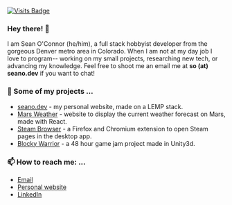 [![Visits Badge](https://badges.pufler.dev/visits/seaneoo/seaneoo)](https://badges.pufler.dev)

### Hey there! 👋

I am Sean O'Connor (he/him), a full stack hobbyist developer from the gorgeous Denver metro area in Colorado. When I am not at my day job I love to program-- working on my small projects, researching new tech, or advancing my knowledge. Feel free to shoot me an email me at **so (at) seano.dev** if you want to chat!

### 🔭 Some of my projects ...
- [seano.dev](https://www.seano.dev/) - my personal website, made on a LEMP stack.
- [Mars Weather](https://seaneoo.github.io/mars-weather/) - website to display the current weather forecast on Mars, made with React.
- [Steam Browser](https://addons.mozilla.org/en-US/firefox/addon/steam-browser/) - a Firefox and Chromium extension to open Steam pages in the desktop app.
- [Blocky Warrior](https://seano.itch.io/blocky-warrior) - a 48 hour game jam project made in Unity3d.

### 📫 How to reach me: ...
- [Email](mailto:so@seano.dev)
- [Personal website](https://seano.dev/)
- [LinkedIn](https://www.linkedin.com/in/seaneoo/)
